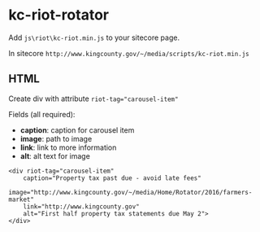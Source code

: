 # kc-riot-rotator

Add `js\riot\kc-riot.min.js` to your sitecore page.

In sitecore `http://www.kingcounty.gov/~/media/scripts/kc-riot.min.js`

## HTML
Create div with attribute `riot-tag="carousel-item"`

Fields (all required):
* **caption**: caption for carousel item
* **image**: path to image
* **link**: link to more information
* **alt**: alt text for image
```
<div riot-tag="carousel-item" 
    caption="Property tax past due - avoid late fees" 
    image="http://www.kingcounty.gov/~/media/Home/Rotator/2016/farmers-market" 
    link="http://www.kingcounty.gov" 
    alt="First half property tax statements due May 2">
</div>
```
